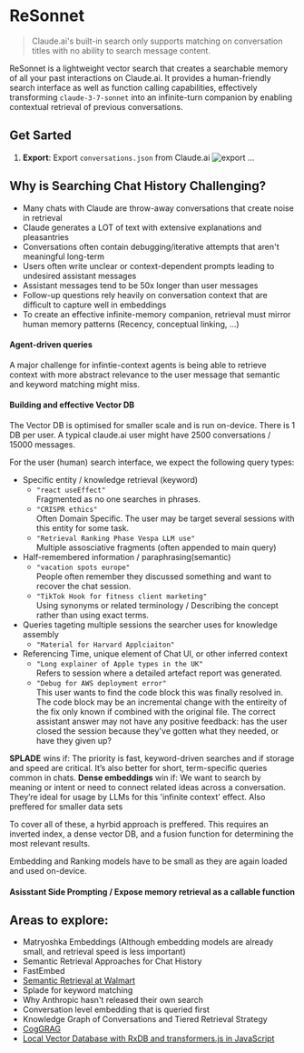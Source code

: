 # ReSonnet

> Claude.ai's built-in search only supports matching on conversation titles with no ability to search message content.

ReSonnet is a lightweight vector search that creates a searchable memory of all your past interactions on Claude.ai. It provides a human-friendly search interface as well as function calling capabilities, effectively transforming `claude-3-7-sonnet` into an infinite-turn companion by enabling contextual retrieval of previous conversations.

## Get Sarted
1. **Export**: Export `conversations.json` from Claude.ai
    ![export](https://github.com/user-attachments/assets/e0ccd6d1-b3ff-4f3e-95db-a0f6be3b11ae)
...

## Why is Searching Chat History Challenging?

- Many chats with Claude are throw-away conversations that create noise in retrieval
- Claude generates a LOT of text with extensive explanations and pleasantries
- Conversations often contain debugging/iterative attempts that aren't meaningful long-term
- Users often write unclear or context-dependent prompts leading to undesired assistant messages
- Assistant messages tend to be 50x longer than user messages
- Follow-up questions rely heavily on conversation context that are difficult to capture well in embeddings
- To create an effective infinite-memory companion, retrieval must mirror human memory patterns (Recency, conceptual linking, ...)

#### Agent-driven queries

A major challenge for infintie-context agents is being able to retrieve context with more abstract relevance to the user message that semantic and keyword matching might miss.

#### Building and effective Vector DB

The Vector DB is optimised for smaller scale and is run on-device. There is 1 DB per user. A typical claude.ai user might have 2500 conversations / 15000 messages.

For the user (human) search interface, we expect the following query types:

- Specific entity / knowledge retrieval (keyword)
    - `"react useEffect"` \
Fragmented as no one searches in phrases.
    - `"CRISPR ethics"` \
Often Domain Specific. The user may be target several sessions with this entity for some task.
    - `"Retrieval Ranking Phase Vespa LLM use"` \
Multiple assosciative fragments (often appended to main query)
- Half-remembered information / paraphrasing(semantic)
    - `"vacation spots europe"` \
People often remember they discussed something and want to recover the chat session.
    - `"TikTok Hook for fitness client marketing"` \
Using synonyms or related terminology / Describing the concept rather than using exact terms.
- Queries tageting multiple sessions the searcher uses for knowledge assembly
    - `"Material for Harvard Applciaiton"`
- Referencing Time, unique element of Chat UI, or other inferred context
    - `"Long explainer of Apple types in the UK"` \
Refers to session where a detailed artefact report was generated.
    - `"Debug for AWS deployment error"` \
This user wants to find the code block this was finally resolved in. The code block may be an incremental change with the entireity of the fix only known if combined with the original file. The correct assistant answer may not have any positive feedback: has the user closed the session because they've gotten what they needed, or have they given up?

**SPLADE** wins if: The priority is fast, keyword-driven searches and if storage and speed are critical. It’s also better for short, term-specific queries common in chats.
**Dense embeddings** win if: We want to search by meaning or intent or need to connect related ideas across a conversation. They’re ideal for usage by LLMs for this 'infinite context' effect. Also preffered for smaller data sets

To cover all of these, a hyrbid approach is preffered. This requires an inverted index, a dense vector DB, and a fusion function for determining the most relevant results.

Embedding and Ranking models have to be small as they are again loaded and used on-device.

#### Asisstant Side Prompting / Expose memory retrieval as a callable function

## Areas to explore:
- Matryoshka Embeddings (Although embedding models are already small, and retrieval speed is less important)
- Semantic Retrieval Approaches for Chat History
- FastEmbed
- [Semantic Retrieval at Walmart](https://arxiv.org/abs/2412.04637)
- Splade for keyword matching
- Why Anthropic hasn't released their own search
- Conversation level embedding that is queried first 
- Knowledge Graph of Conversations and Tiered Retrieval Strategy
- [CogGRAG](https://arxiv.org/abs/2503.06567)
- [Local Vector Database with RxDB and transformers.js in JavaScript](https://rxdb.info/articles/javascript-vector-database.html)

